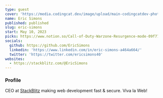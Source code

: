 ```yaml
---
type: guest
cover: 'https://media.codingcat.dev/image/upload/main-codingcatdev-photo/podcast-guest/ericsimons40'
name: Eric Simons
published: published
slug: eric-simons
start: May 10, 2023
picks: https://www.notion.so/Call-of-Duty-Warzone-Resurgence-mode-09f77cd4466645dca547da44c66a8706, https://www.notion.so/clack-3cfe2395e2e14265a4dcbea971f502fb
socials:
  github: https://github.com/EricSimons
  linkedin: 'https://www.linkedin.com/in/eric-simons-a464a664/'
  twitter: 'https://twitter.com/ericsimons40'
websites:
  - https://stackblitz.com/@EricSimons
---
```


### Profile

CEO at [StackBlitz](https://blog.stackblitz.com/authors/eric-simons/) making web development fast & secure. Viva la Web!
